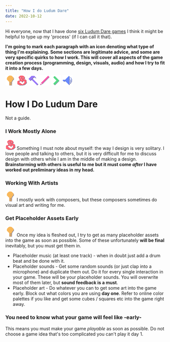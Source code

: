 ```yaml
---
title: "How I do Ludum Dare"
date: 2022-10-12
---
```


Hi everyone, now that I have done [six Ludum Dare games](https://ldjam.com/users/hydezeke/games) I think it might be helpful to type up my 'process' (if I can call it that).

**I'm going to mark each paragraph with an icon denoting what type of thing I'm explaining. Some sections are legitimate advice, and some are very specific quirks to how I work. This will cover all aspects of the game creation process (programming, design, visuals, audio) and how I try to fit it into a few days.**

![Idea](/docs/assets/images/blog_idea.png)
![Lifestyle](/docs/assets/images/blog_life.png)
![Design](/docs/assets/images/blog_design.png)
![Art](/docs/assets/images/blog_art.png)
![Code](/docs/assets/images/blog_code.png)
![Sound](/docs/assets/images/blog_sound.png)

# How I Do Ludum Dare #

Not a guide.

### I Work Mostly Alone

![Lifestyle](/docs/assets/images/blog_life.png) Something I must note about myself: the way I design is very solitary. I love people and talking to others, but it is very difficult for me to discuss design with others while I am in the middle of making a design. **Brainstorming with others is useful to me but it must come _after_ I have worked out preliminary ideas in my head.**


### Working With Artists

![Idea](/docs/assets/images/blog_idea.png) I mostly work with composers, but these composers sometimes do visual art and writing for me.

### Get Placeholder Assets Early

![Idea](/docs/assets/images/blog_idea.png) Once my idea is fleshed out, I try to get as many placeholder assets into the game as soon as possible. Some of these unfortunately **will be final** inevitably, but you must get them in.

* Placeholder music (at least one track) - when in doubt just add a drum beat and be done with it.
* Placeholder sounds - Get some random sounds (or just clap into a microphone) and duplicate them out. Do it for every single interaction in your game. These will be your placeholder sounds. You will overwrite most of them later, but **sound feedback is a must**.
* Placeholder art - Do whatever you can to get some art into the game early. Block out what colors you are using **day one**. Refer to online color palettes if you like and get some cubes / squares etc into the game right away.


### You need to know what your game will feel like -early-

This means you must make your game *playable* as soon as possible. Do not choose a game idea that's too complicated you can't play it day 1.
